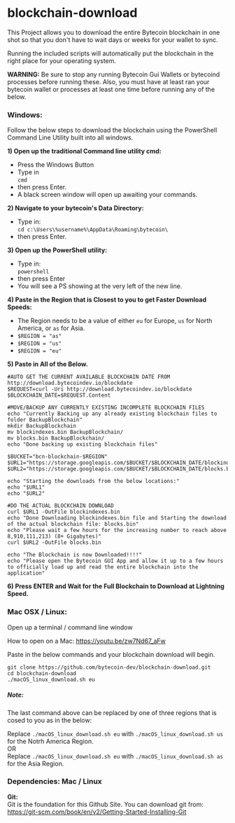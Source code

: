 # blockchain-download

This Project allows you to download the entire Bytecoin blockchain in one shot so that you don't have to wait days or weeks for your wallet to sync.

Running the included scripts will automatically put the blockchain in the right place for your operating system.

**WARNING:** Be sure to stop any running Bytecoin Gui Wallets or bytecoind processes before running these. Also, you must have at least ran your bytecoin wallet or processes at least one time before running any of the below.

### Windows:

Follow the below steps to download the blockchain using the PowerShell Command Line Utility built into all windows.

**1) Open up the traditional Command line utility cmd:**
* Press the Windows Button
* Type in  
```cmd```
* then press Enter.
* A black screen window will open up awaiting your commands.

**2) Navigate to your bytecoin's Data Directory:**
* Type in:  
```cd c:\Users\%username%\AppData\Roaming\bytecoin\```
* then press Enter.

**3) Open up the PowerShell utility:**
* Type in:  
```powershell```
* then press Enter
* You will see a PS showing at the very left of the new line.

**4) Paste in the Region that is Closest to you to get Faster Download Speeds:**
* The Region needs to be a value of either `eu` for Europe, `us` for North America, or `as` for Asia.
* `$REGION = "as"`
* `$REGION = "us"`
* `$REGION = "eu"`

**5) Paste in All of the Below.**

```
#AUTO GET THE CURRENT AVAILABLE BLOCKCHAIN DATE FROM http://download.bytecoindev.io/blockdate
$REQUEST=curl -Uri http://download.bytecoindev.io/blockdate
$BLOCKCHAIN_DATE=$REQUEST.Content

#MOVE/BACKUP ANY CURRENTLY EXISTING INCOMPLETE BLOCKCHAIN FILES
echo "Currently Backing up any already existing blockchain files to folder BackupBlockchain"
mkdir BackupBlockchain
mv blockindexes.bin BackupBlockchain/
mv blocks.bin BackupBlockchain/
echo "Done backing up existing blockchain files"

$BUCKET="bcn-blockchain-$REGION"
$URL1="https://storage.googleapis.com/$BUCKET/$BLOCKCHAIN_DATE/blockindexes.bin"
$URL2="https://storage.googleapis.com/$BUCKET/$BLOCKCHAIN_DATE/blocks.bin"

echo "Starting the downloads from the below locations:"
echo "$URL1"
echo "$URL2"

#DO THE ACTUAL BLOCKCHAIN DOWNLOAD
curl $URL1 -OutFile blockindexes.bin
echo "Done Downloading blockindexes.bin file and Starting the download of the actual blockchain file: blocks.bin"
echo "Please wait a few hours for the increasing number to reach above 8,910,111,213) (8+ Gigabytes)"
curl $URL2 -OutFile blocks.bin

echo "The Blockchain is now Downloaded!!!!"
echo "Please open the Bytecoin GUI App and allow it up to a few hours to officially load up and read the entire blockchain into the application"
```

**6) Press ENTER and Wait for the Full Blockchain to Download at Lightning Speed.**

### Mac OSX / Linux:

Open up a terminal / command line window

How to open on a Mac: https://youtu.be/zw7Nd67_aFw

Paste in the below commands and your blockchain download will begin.

```
git clone https://github.com/bytecoin-dev/blockchain-download.git
cd blockchain-download
./macOS_linux_download.sh eu
```

##### Note:

The last command above can be replaced by one of three regions that is cosed to you as in the below:

Replace `./macOS_linux_download.sh eu` with `./macOS_linux_download.sh us` for the Notrh America Region.  
OR  
Replace `./macOS_linux_download.sh eu` with `./macOS_linux_download.sh as` for the Asia Region.

### Dependencies: Mac / Linux

**Git:**  
Git is the foundation for this Github Site. You can download git from: https://git-scm.com/book/en/v2/Getting-Started-Installing-Git
